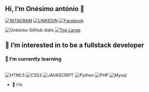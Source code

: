 ##  Hi, I’m Onésimo antónio 👋
[![INTAGRAM](https://img.shields.io/badge/Instagram-E4405F?style=for-the-badge&logo=instagram&logoColor=white)](https://www.instagram.com/joseneo83/)
[![LINKEDIN](https://img.shields.io/badge/LinkedIn-0077B5?style=for-the-badge&logo=linkedin&logoColor=white)](https://www.linkedin.com/in/on%C3%A9simo-ant%C3%B3nio-6595002a1/)
[![Facebook](https://img.shields.io/badge/Facebook-1877F2?style=for-the-badge&logo=facebook&logoColor=white)](https://www.facebook.com/jose.neu83/)


![Onésimo GitHub stats](https://github-readme-stats.vercel.app/api?username=Onesimoantonio&show_icons=true&theme=radical)
[![Top Langs](https://github-readme-stats.vercel.app/api/top-langs/?username=Onesimoantonio)](https://github.com/Onesimoantonio/github-readme-stats)

## 👀 I’m interested in to be a fullstack developer
### 🌱 I’m currently learning 

<div style="display:inline-block"> <br>
  <img  align="center" alt="HTML5" src="https://img.shields.io/badge/HTML5-E34F26?style=for-the-badge&logo=html5&logoColor=white">
  <img  align="center" alt="CSS3" src="https://img.shields.io/badge/CSS3-1572B6?style=for-the-badge&logo=css3&logoColor=white">
  <img  align="center" alt="JAVASCRIPT" src="https://img.shields.io/badge/JavaScript-323330?style=for-the-badge&logo=javascript&logoColor=F7DF1E">
  <img  align="center" alt="Python" src="	https://img.shields.io/badge/Python-3776AB?style=for-the-badge&logo=python&logoColor=white">
  <img  align="center" alt="PHP" src="https://img.shields.io/badge/PHP-777BB4?style=for-the-badge&logo=php&logoColor=white">
  <img  align="center" alt="Mysql" src="https://img.shields.io/badge/MySQL-00000F?style=for-the-badge&logo=mysql&logoColor=white">
</div>

- 💞️ I’m.
<!---- 
- 💞️ I’m looking to collaborate on ...
- 📫 How to reach me ...
- 😄 Pronouns: ...
- ⚡ Fun fact: ...
Onesimoantonio/Onesimoantonio is a ✨ special ✨ repository because its `README.md` (this file) appears on your GitHub profile.
You can click the Preview link to take a look at your changes.
--->

